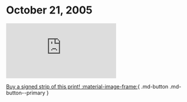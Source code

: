# October 21, 2005

![](https://www.achewood.com/comic.php?date=10212005)

[Buy a signed strip of this print! :material-image-frame:](https://achewood-holiday-pop-up.myshopify.com/products/strip#10212005){ .md-button .md-button--primary }
